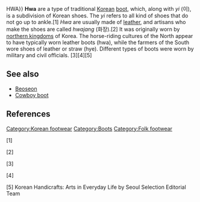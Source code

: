 HWA}} **Hwa** are a type of traditional [Korean](Korea "wikilink")
[boot](boot "wikilink"), which, along with *yi* (이), is a subdivision
of Korean shoes. The *yi* refers to all kind of shoes that do not go up
to ankle.[1] *Hwa* are usually made of [leather](leather "wikilink"),
and artisans who make the shoes are called *hwajang* (화장).[2] It was
originally worn by [northern
kingdoms](Three_Kingdoms_of_Korea "wikilink") of Korea. The horse-riding
cultures of the North appear to have typically worn leather boots (hwa),
while the farmers of the South wore shoes of leather or straw (hye).
Different types of boots were worn by military and civil officials.
[3][4][5]

## See also

-   [Beoseon](Beoseon "wikilink")
-   [Cowboy boot](Cowboy_boot "wikilink")

## References

[Category:Korean footwear](Category:Korean_footwear "wikilink")
[Category:Boots](Category:Boots "wikilink") [Category:Folk
footwear](Category:Folk_footwear "wikilink")

[1]

[2]

[3]

[4]

[5] Korean Handicrafts: Arts in Everyday Life by Seoul Selection
Editorial Team